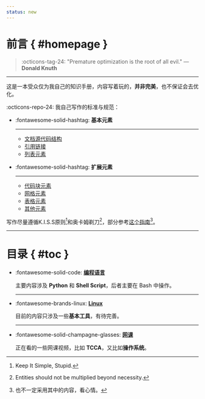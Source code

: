 ```yaml
---
status: new
---
```


前言 { #homepage }
==================

> :octicons-tag-24: "Premature optimization is the root of all evil." 
> —  **Donald Knuth**

---

这是一本受众仅为我自己的知识手册，内容写着玩的，**并非完美**，也不保证会去优化。


:octicons-repo-24: 我自己写作的标准与规范：

<div class="grid cards" markdown>

-   :fontawesome-solid-hashtag: **基本元素**

    ---
    
    -   [文档源代码结构][document-structure]
    -   [引用链接][links-and-references]
    -   [列表元素][lists]
    
      [document-structure]: fundamentals/document-structure.md
      [links-and-references]: fundamentals/links-and-references.md
      [lists]: fundamentals/lists.md
    
-   :fontawesome-solid-hashtag: **扩展元素**

    ---
    
    -   [代码块元素][code-blocks]
    -   [网格元素][grid-layouts]
    -   [表格元素][tables]
    -   [其他元素][other-elements]
    
      [code-blocks]: fundamentals/code-blocks.md
      [grid-layouts]: fundamentals/grid-layouts.md
      [tables]: fundamentals/tables.md
      [other-elements]: fundamentals/other-elements.md

</div>

写作尽量遵循K.I.S.S原则[^1]和奥卡姆剃刀[^2]，部分参考[这个指南][guid][^3]。

[^1]: Keep It Simple, Stupid.
[^2]: Entities should not be multiplied beyond necessity.
[^3]: 也不一定采用其中的内容，看心情。

  [guid]: https://github.com/sparanoid/chinese-copywriting-guidelines "中文文案排版指北"

---

目录 { #toc }
=============

-   :fontawesome-solid-code: [**编程语言**][programming]

    主要内容涉及 **Python** 和 **Shell Script**，后者主要在 Bash 中操作。

      [programming]: programming/index.md

    ---

-   :fontawesome-brands-linux: [**Linux**][linux]

    目前的内容只涉及一些**基本工具**，有待完善。

      [linux]: linux/index.md

    ---

-   :fontawesome-solid-champagne-glasses: [**网课**][class]

    正在看的一些网课视频，比如 **TCCA**，又比如**操作系统**。

      [class]: courses/index.md
